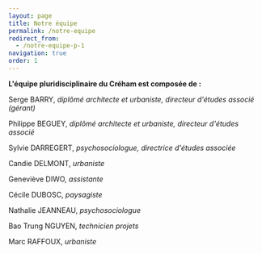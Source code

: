 ```yaml
---
layout: page
title: Notre équipe
permalink: /notre-equipe
redirect_from:
  - /notre-equipe-p-1
navigation: true
order: 1
---
```


__L'équipe pluridisciplinaire du Créham est composée de :__

Serge BARRY, _diplômé architecte et urbaniste, directeur d'études associé (gérant)_

Philippe BEGUEY, _diplômé architecte et urbaniste, directeur d'études associé_

Sylvie DARREGERT, _psychosociologue, directrice d'études associée_

Candie DELMONT, _urbaniste_

Geneviève DIWO, _assistante_

Cécile DUBOSC, _paysagiste_

Nathalie JEANNEAU, _psychosociologue_

Bao Trung NGUYEN, _technicien projets_

Marc RAFFOUX, _urbaniste_
